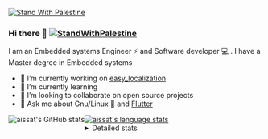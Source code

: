 [![Stand With Palestine](https://raw.githubusercontent.com/TheBSD/StandWithPalestine/main/banner-no-action.svg)](https://thebsd.github.io/StandWithPalestine)
### Hi there 👋   [![StandWithPalestine](https://raw.githubusercontent.com/TheBSD/StandWithPalestine/main/badges/StandWithPalestine.svg)](https://github.com/TheBSD/StandWithPalestine/blob/main/docs/README.md)

I am an Embedded systems Engineer ⚡️ and Software developer 💻 . I have a Master degree in Embedded systems
- 🔭 I’m currently working on [easy_localization](https://pub.dev/packages/easy_localization)
- 🌱 I’m currently learning 
- 👯 I’m looking to collaborate on open source projects
- 💬 Ask me about  Gnu/Linux 🐧 and [Flutter](https://flutter.dev) 

<a href="https://profile-summary-for-github.com/user/aissat">
  <img align="left" height="170px" src="https://github-readme-stats.vercel.app/api?username=aissat&show_icons=true&line_height=27&count_private=true&include_all_commits=true" alt="aissat's GitHub stats"/>
  <img src="https://github-readme-stats.vercel.app/api/top-langs/?username=aissat&hide_langs_below=5&layout=compact" alt="aissat's language stats"/>
</a>

<details>
<summary>Detailed stats</summary>
 

### 🧐 Waka Stats

<!--START_SECTION:waka-->
![Code Time](http://img.shields.io/badge/Code%20Time-6%2C193%20hrs%2038%20mins-blue)

![Profile Views](http://img.shields.io/badge/Profile%20Views-2-blue)

![Lines of code](https://img.shields.io/badge/From%20Hello%20World%20I%27ve%20Written-2.1%20million%20lines%20of%20code-blue)

**🐱 My GitHub Data** 

> 📦 121.6 kB Used in GitHub's Storage 
 > 
> 💼 Opted to Hire
 > 
> 📜 169 Public Repositories 
 > 
> 🔑 30 Private Repositories 
 > 
**I'm a Night 🦉** 

```text
🌞 Morning                593 commits         ██░░░░░░░░░░░░░░░░░░░░░░░   08.09 % 
🌆 Daytime                1214 commits        ████░░░░░░░░░░░░░░░░░░░░░   16.57 % 
🌃 Evening                3040 commits        ██████████░░░░░░░░░░░░░░░   41.48 % 
🌙 Night                  2481 commits        ████████░░░░░░░░░░░░░░░░░   33.86 % 
```
📅 **I'm Most Productive on Thursday** 

```text
Monday                   696 commits         ██░░░░░░░░░░░░░░░░░░░░░░░   09.50 % 
Tuesday                  1100 commits        ████░░░░░░░░░░░░░░░░░░░░░   15.01 % 
Wednesday                860 commits         ███░░░░░░░░░░░░░░░░░░░░░░   11.74 % 
Thursday                 1454 commits        █████░░░░░░░░░░░░░░░░░░░░   19.84 % 
Friday                   1316 commits        ████░░░░░░░░░░░░░░░░░░░░░   17.96 % 
Saturday                 1194 commits        ████░░░░░░░░░░░░░░░░░░░░░   16.29 % 
Sunday                   708 commits         ██░░░░░░░░░░░░░░░░░░░░░░░   09.66 % 
```


📊 **This Week I Spent My Time On** 

```text
🕑︎ Time Zone: Africa/Algiers

💬 Programming Languages: 
Rust                     50 hrs 18 mins      ███████████████████████░░   91.66 % 
Markdown                 2 hrs 17 mins       █░░░░░░░░░░░░░░░░░░░░░░░░   04.18 % 
SQL                      35 mins             ░░░░░░░░░░░░░░░░░░░░░░░░░   01.09 % 
Other                    35 mins             ░░░░░░░░░░░░░░░░░░░░░░░░░   01.08 % 
Bash                     18 mins             ░░░░░░░░░░░░░░░░░░░░░░░░░   00.57 % 

🔥 Editors: 
VS Code                  54 hrs 52 mins      █████████████████████████   100.00 % 

💻 Operating System: 
Linux                    54 hrs 52 mins      █████████████████████████   100.00 % 
```

**I Mostly Code in Dart** 

```text
Dart                     32 repos            ████████░░░░░░░░░░░░░░░░░   31.68 % 
C++                      9 repos             ██░░░░░░░░░░░░░░░░░░░░░░░   08.91 % 
Dockerfile               4 repos             █░░░░░░░░░░░░░░░░░░░░░░░░   03.96 % 
C#                       4 repos             █░░░░░░░░░░░░░░░░░░░░░░░░   03.96 % 
Rust                     2 repos             ░░░░░░░░░░░░░░░░░░░░░░░░░   01.98 % 
```



**Timeline**

![Lines of Code chart](https://raw.githubusercontent.com/aissat/aissat/master/assets/bar_graph.png)


 Last Updated on 18/08/2024 01:08:55 UTC
<!--END_SECTION:waka-->

</details>

